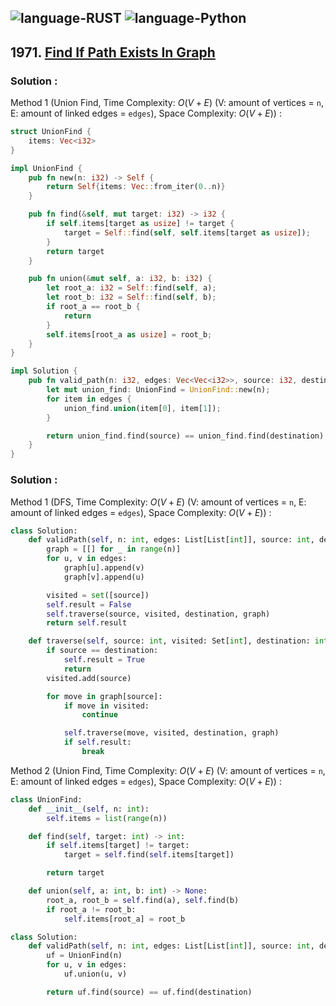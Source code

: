 ![language-RUST](https://img.shields.io/badge/RUST-8d4004?style=for-the-badge&logo=RUST)
![language-Python](https://img.shields.io/badge/Python-ffd43b?style=for-the-badge&logo=PYTHON)
---

## 1971. [Find If Path Exists In Graph](https://leetcode.com/problems/find-if-path-exists-in-graph)

### Solution :

Method 1 (Union Find, Time Complexity: $O(V+E)$ (V: amount of vertices = `n`, E: amount of linked edges = `edges`), Space Complexity: $O(V+E)$) :
```rust
struct UnionFind {
    items: Vec<i32>
}

impl UnionFind {
    pub fn new(n: i32) -> Self {
        return Self{items: Vec::from_iter(0..n)}
    }

    pub fn find(&self, mut target: i32) -> i32 {
        if self.items[target as usize] != target {
            target = Self::find(self, self.items[target as usize]);
        }
        return target
    }

    pub fn union(&mut self, a: i32, b: i32) {
        let root_a: i32 = Self::find(self, a);
        let root_b: i32 = Self::find(self, b);
        if root_a == root_b {
            return
        }
        self.items[root_a as usize] = root_b;
    }
}

impl Solution {
    pub fn valid_path(n: i32, edges: Vec<Vec<i32>>, source: i32, destination: i32) -> bool {
        let mut union_find: UnionFind = UnionFind::new(n);
        for item in edges {
            union_find.union(item[0], item[1]);
        }

        return union_find.find(source) == union_find.find(destination)
    }
}
```

### Solution :

Method 1 (DFS, Time Complexity: $O(V+E)$ (V: amount of vertices = `n`, E: amount of linked edges = `edges`), Space Complexity: $O(V+E)$) :
```python
class Solution:
    def validPath(self, n: int, edges: List[List[int]], source: int, destination: int) -> bool:
        graph = [[] for _ in range(n)]
        for u, v in edges:
            graph[u].append(v)
            graph[v].append(u)

        visited = set([source])
        self.result = False
        self.traverse(source, visited, destination, graph)
        return self.result

    def traverse(self, source: int, visited: Set[int], destination: int, graph: List[List[int]]):
        if source == destination:
            self.result = True
            return
        visited.add(source)

        for move in graph[source]:
            if move in visited:
                continue

            self.traverse(move, visited, destination, graph)
            if self.result:
                break
```

Method 2 (Union Find, Time Complexity: $O(V+E)$ (V: amount of vertices = `n`, E: amount of linked edges = `edges`), Space Complexity: $O(V+E)$) :
```python
class UnionFind:
    def __init__(self, n: int):
        self.items = list(range(n))

    def find(self, target: int) -> int:
        if self.items[target] != target:
            target = self.find(self.items[target])

        return target

    def union(self, a: int, b: int) -> None:
        root_a, root_b = self.find(a), self.find(b)
        if root_a != root_b:
            self.items[root_a] = root_b

class Solution:
    def validPath(self, n: int, edges: List[List[int]], source: int, destination: int) -> bool:
        uf = UnionFind(n)
        for u, v in edges:
            uf.union(u, v)

        return uf.find(source) == uf.find(destination)
```
